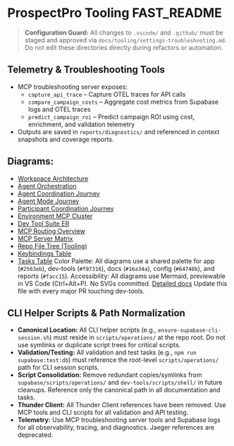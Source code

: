 # ProspectPro Tooling FAST_README

> **Configuration Guard:** All changes to `.vscode/` and `.github/` must be staged and approved via `docs/tooling/settings-troubleshooting.md`. Do not edit these directories directly during refactors or automation.

## Telemetry & Troubleshooting Tools

- MCP troubleshooting server exposes:
  - `capture_api_trace` – Capture OTEL traces for API calls
  - `compare_campaign_costs` – Aggregate cost metrics from Supabase logs and OTEL traces
  - `predict_campaign_roi` – Predict campaign ROI using cost, enrichment, and validation telemetry
- Outputs are saved in `reports/diagnostics/` and referenced in context snapshots and coverage reports.

## Diagrams:

- [Workspace Architecture](workspace-architecture.mmd)
- [Agent Orchestration](agent-orchestration.mmd)
- [Agent Coordination Journey](end-state/agent-coordination-flow.mmd)
- [Agent Mode Journey](end-state/agent-mode-flow.mmd)
- [Participant Coordination Journey](end-state/participant-coordination-flow.mmd)
- [Environment MCP Cluster](end-state/environment-mcp-cluster.mmd)
- [Dev Tool Suite ER](end-state/dev-tool-suite-ER.mmd)
- [MCP Routing Overview](mcp-routing-overview.mmd)
- [MCP Server Matrix](mcp-server-matrix.mmd)
- [Repo File Tree (Tooling)](repo-filetree.mmd)
- [Keybindings Table](keybindings-table.mmd)
- [Tasks Table](tasks-table.mmd)
  Color Palette: All diagrams use a shared palette for app (`#2563eb`), dev-tools (`#f97316`), docs (`#16a34a`), config (`#64748b`), and reports (`#facc15`).
  Accessibility: All diagrams use Mermaid, previewable in VS Code (Ctrl+Alt+P). No SVGs committed.
  [Detailed docs](./)
  Update this file with every major PR touching dev-tools.

## CLI Helper Scripts & Path Normalization

- **Canonical Location:** All CLI helper scripts (e.g., `ensure-supabase-cli-session.sh`) must reside in `scripts/operations/` at the repo root. Do not use symlinks or duplicate script trees for critical scripts.
- **Validation/Testing:** All validation and test tasks (e.g., `npm run supabase:test:db`) must reference the root-level `scripts/operations/` path for CLI session scripts.
- **Script Consolidation:** Remove redundant copies/symlinks from `supabase/scripts/operations/` and `dev-tools/scripts/shell/` in future cleanups. Reference only the canonical path in all documentation and tasks.
- **Thunder Client:** All Thunder Client references have been removed. Use MCP tools and CLI scripts for all validation and API testing.
- **Telemetry:** Use MCP troubleshooting server tools and Supabase logs for all observability, tracing, and diagnostics. Jaeger references are deprecated.
